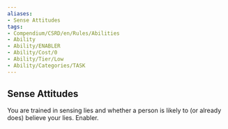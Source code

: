 ```yaml
---
aliases:
- Sense Attitudes
tags:
- Compendium/CSRD/en/Rules/Abilities
- Ability
- Ability/ENABLER
- Ability/Cost/0
- Ability/Tier/Low
- Ability/Categories/TASK
---
```


  
## Sense Attitudes  
You are trained in sensing lies and whether a person is likely to (or already does) believe your lies. Enabler. 